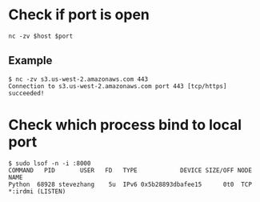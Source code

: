 # Check if port is open

```shell
nc -zv $host $port
```

## Example

```shell
$ nc -zv s3.us-west-2.amazonaws.com 443
Connection to s3.us-west-2.amazonaws.com port 443 [tcp/https] succeeded!
```

# Check which process bind to local port

```shell
$ sudo lsof -n -i :8000
COMMAND   PID       USER   FD   TYPE            DEVICE SIZE/OFF NODE NAME
Python  68928 stevezhang    5u  IPv6 0x5b28893dbafee15      0t0  TCP *:irdmi (LISTEN)
```